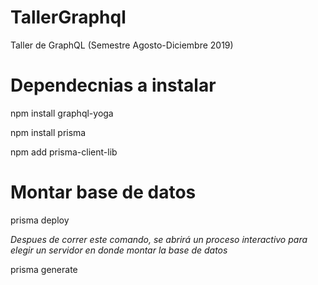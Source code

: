 # TallerGraphql
Taller de GraphQL (Semestre Agosto-Diciembre 2019)

# Dependecnias a instalar
npm install graphql-yoga

npm install prisma

npm add prisma-client-lib

# Montar base de datos
prisma deploy

*Despues de correr este comando, se abrirá un proceso interactivo para elegir un servidor en donde montar la base de datos*

prisma generate

